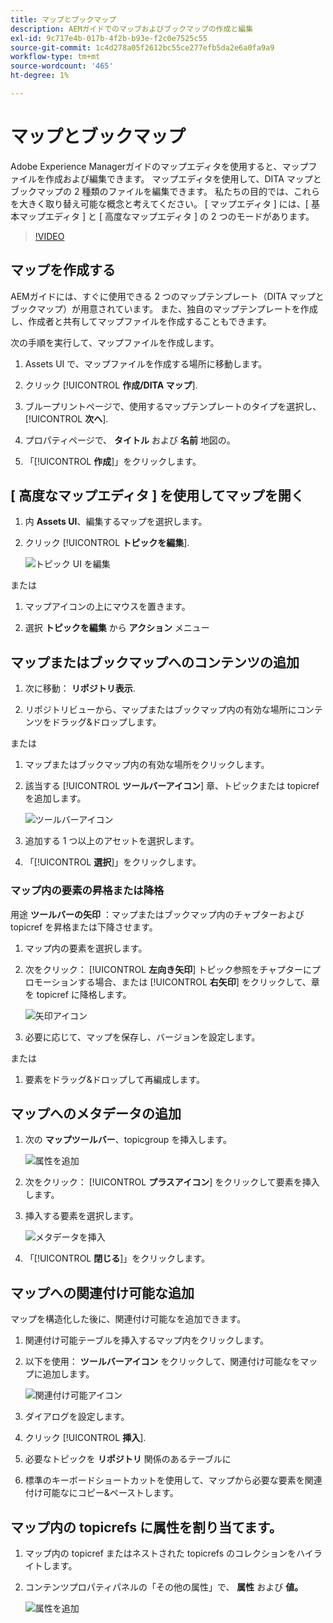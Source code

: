 ```yaml
---
title: マップとブックマップ
description: AEMガイドでのマップおよびブックマップの作成と編集
exl-id: 9c717e4b-017b-4f2b-b93e-f2c0e7525c55
source-git-commit: 1c4d278a05f2612bc55ce277efb5da2e6a0fa9a9
workflow-type: tm+mt
source-wordcount: '465'
ht-degree: 1%

---
```


# マップとブックマップ

Adobe Experience Managerガイドのマップエディタを使用すると、マップファイルを作成および編集できます。 マップエディタを使用して、DITA マップとブックマップの 2 種類のファイルを編集できます。 私たちの目的では、これらを大きく取り替え可能な概念と考えてください。
[ マップエディタ ] には、[ 基本マップエディタ ] と [ 高度なマップエディタ ] の 2 つのモードがあります。

>[!VIDEO](https://video.tv.adobe.com/v/342766?quality=12&learn=on)

## マップを作成する

AEMガイドには、すぐに使用できる 2 つのマップテンプレート（DITA マップとブックマップ）が用意されています。 また、独自のマップテンプレートを作成し、作成者と共有してマップファイルを作成することもできます。

次の手順を実行して、マップファイルを作成します。

1. Assets UI で、マップファイルを作成する場所に移動します。

2. クリック [!UICONTROL **作成/DITA マップ**].

3. ブループリントページで、使用するマップテンプレートのタイプを選択し、 [!UICONTROL **次へ**].

4. プロパティページで、 **タイトル** および **名前** 地図の。

5. 「[!UICONTROL **作成**]」をクリックします。

## [ 高度なマップエディタ ] を使用してマップを開く

1. 内 **Assets UI**、編集するマップを選択します。

2. クリック [!UICONTROL **トピックを編集**].

   ![トピック UI を編集](images/lesson-14/edit-topics.png)

または

1. マップアイコンの上にマウスを置きます。

2. 選択 **トピックを編集** から **アクション** メニュー


## マップまたはブックマップへのコンテンツの追加

1. 次に移動： **リポジトリ表示**.

2. リポジトリビューから、マップまたはブックマップ内の有効な場所にコンテンツをドラッグ&amp;ドロップします。

または

1. マップまたはブックマップ内の有効な場所をクリックします。

2. 該当する [!UICONTROL **ツールバーアイコン**] 章、トピックまたは topicref を追加します。

   ![ツールバーアイコン](images/lesson-14/toolbar-icons.png)

3. 追加する 1 つ以上のアセットを選択します。

4. 「[!UICONTROL **選択**]」をクリックします。

### マップ内の要素の昇格または降格

用途 **ツールバーの矢印** ：マップまたはブックマップ内のチャプターおよび topicref を昇格または下降させます。

1. マップ内の要素を選択します。

2. 次をクリック： [!UICONTROL **左向き矢印**] トピック参照をチャプターにプロモーションする場合、または [!UICONTROL **右矢印**] をクリックして、章を topicref に降格します。

   ![矢印アイコン](images/lesson-14/toolbar-arrows.png)

3. 必要に応じて、マップを保存し、バージョンを設定します。

または

1. 要素をドラッグ&amp;ドロップして再編成します。

## マップへのメタデータの追加

1. 次の **マップツールバー**、topicgroup を挿入します。

   ![属性を追加](images/lesson-14/add-topicgroup.png)

2. 次をクリック： [!UICONTROL **プラスアイコン**] をクリックして要素を挿入します。

3. 挿入する要素を選択します。

   ![メタデータを挿入](images/lesson-14/insert-metadata.png)

4. 「[!UICONTROL **閉じる**]」をクリックします。

## マップへの関連付け可能な追加

マップを構造化した後に、関連付け可能なを追加できます。

1. 関連付け可能テーブルを挿入するマップ内をクリックします。

2. 以下を使用： **ツールバーアイコン** をクリックして、関連付け可能なをマップに追加します。

   ![関連付け可能アイコン](images/lesson-14/reltable-icon.png)

3. ダイアログを設定します。

4. クリック [!UICONTROL **挿入**].

5. 必要なトピックを **リポジトリ** 関係のあるテーブルに

6. 標準のキーボードショートカットを使用して、マップから必要な要素を関連付け可能なにコピー&amp;ペーストします。

## マップ内の topicrefs に属性を割り当てます。

1. マップ内の topicref またはネストされた topicrefs のコレクションをハイライトします。

2. コンテンツプロパティパネルの「その他の属性」で、 **属性** および **値。**

   ![属性を追加](images/lesson-14/add-attribute.png)
